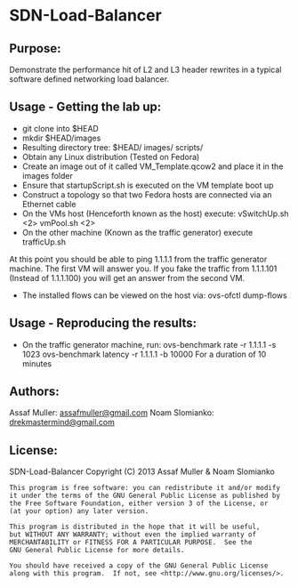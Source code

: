 SDN-Load-Balancer
=================

Purpose:
--------
Demonstrate the performance hit of L2 and L3 header rewrites in a typical
software defined networking load balancer.

Usage - Getting the lab up:
---------------------------
* git clone into $HEAD
* mkdir $HEAD/images
* Resulting directory tree:
  $HEAD/
    images/
    scripts/
* Obtain any Linux distribution (Tested on Fedora)
* Create an image out of it called VM_Template.qcow2 and place it in the images folder
* Ensure that startupScript.sh is executed on the VM template boot up
* Construct a topology so that two Fedora hosts are connected via an Ethernet cable
* On the VMs host (Henceforth known as the host) execute:
    vSwitchUp.sh <em1> <2>
    vmPool.sh <2>
* On the other machine (Known as the traffic generator) execute trafficUp.sh

At this point you should be able to ping 1.1.1.1 from the traffic generator machine. The first VM
will answer you. If you fake the traffic from 1.1.1.101 (Instead of 1.1.1.100) you will get an answer
from the second VM.

* The installed flows can be viewed on the host via:
    ovs-ofctl dump-flows

Usage - Reproducing the results:
--------------------------------
* On the traffic generator machine, run:
    ovs-benchmark rate -r 1.1.1.1 -s 1023
    ovs-benchmark latency -r 1.1.1.1 -b 10000
  For a duration of 10 minutes

Authors:
--------
Assaf Muller: assafmuller@gmail.com
Noam Slomianko: drekmastermind@gmail.com

License:
--------
SDN-Load-Balancer
    Copyright (C) 2013  Assaf Muller & Noam Slomianko

    This program is free software: you can redistribute it and/or modify
    it under the terms of the GNU General Public License as published by
    the Free Software Foundation, either version 3 of the License, or
    (at your option) any later version.

    This program is distributed in the hope that it will be useful,
    but WITHOUT ANY WARRANTY; without even the implied warranty of
    MERCHANTABILITY or FITNESS FOR A PARTICULAR PURPOSE.  See the
    GNU General Public License for more details.

    You should have received a copy of the GNU General Public License
    along with this program.  If not, see <http://www.gnu.org/licenses/>.
